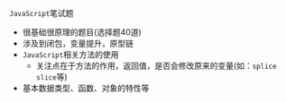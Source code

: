 `JavaScript`笔试题
 - 很基础很原理的题目(选择题40道)
 - 涉及到闭包，变量提升，原型链
 - `JavaScript`相关方法的使用
   - 关注点在于方法的作用，返回值，是否会修改原来的变量(如：`splice` `slice`等)
 - 基本数据类型、函数、对象的特性等
